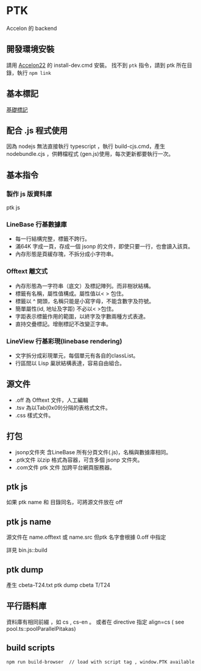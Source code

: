 # PTK
Accelon 的 backend

## 開發環境安裝
請用 [Accelon22](https://gitbub.com/accelon/accelon22) 的 install-dev.cmd 安裝。
找不到 `ptk`  指令，請到 ptk 所在目錄，執行 `npm link` 

## 基本標記
[基礎標記](basicofftag.md)


## 配合 .js 程式使用
因為 nodejs 無法直接執行 typescript ，執行 build-cjs.cmd，產生 nodebundle.cjs ，供轉檔程式 (gen.js)使用，每次更新都要執行一次。

## 基本指令
### 製作 js 版資料庫
   ptk js

### LineBase 行基數據庫
* 每一行結構完整，標籤不跨行。
* 滿64K 字成一頁，存成一個 jsonp 的文件，即使只要一行，也會讀入該頁。
* 內存形態是頁緩存塊，不拆分成小字符串。

### Offtext 離文式
* 內存形態為一字符串（底文）及標記陣列。而非樹狀結構。
* 標籤有名稱，屬性值構成。屬性值以< > 包住。
* 標籤以 ^ 開頭，名稱只能是小寫字母，不能含數字及符號。
* 簡單屬性(id, 地址及字距) 不必以< >包住。
* 字距表示標籤作用的範圍，以終字及字數兩種方式表達。
* 直持交疊標記。增刪標記不改變正字串。

### LineView 行基彩現(linebase rendering)
* 文字拆分成彩現單元，每個單元有各自的classList。
* 行區間以 Lisp 巢狀結構表達，容易自由組合。

## 源文件
* .off 為 Offtext 文件，人工編輯
* .tsv 為以Tab(0x09)分隔的表格式文件。
* .css 樣式文件。

## 打包
* jsonp文件夾   含LineBase 所有分頁文件(.js)，名稱與數據庫相同。
* .ptk文件      以zip 格式為容器，可含多個 jsonp 文件夾。
* .com文件      ptk 文件 加跨平台網頁服務器。


## ptk js
   如果 ptk name 和 目錄同名，可將源文件放在 off

## ptk js name
   源文件在  name.offtext 或 name.src 
   但ptk 名字會根據 0.off 中指定

   詳見 bin.js::build

## ptk dump 

   產生 cbeta-T24.txt
   ptk dump cbeta T/T24    

## 平行語料庫

資料庫有相同前綴 ，如 cs , cs-en 。
或者在 directive 指定 align=cs  ( see pool.ts::poolParallelPitakas)

## build scripts

    npm run build-browser  // load with script tag , window.PTK available
